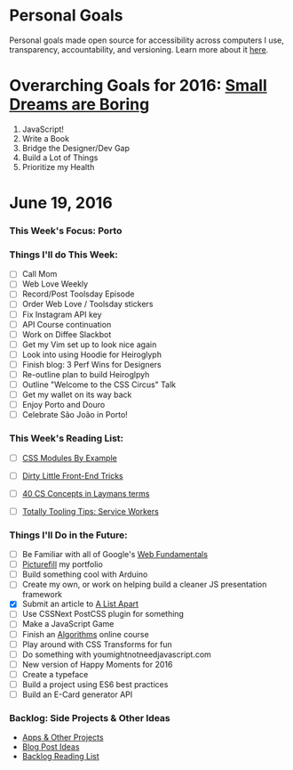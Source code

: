 Personal Goals
==============

Personal goals made open source for accessibility across computers I use, transparency, accountability, and versioning. Learn more about it [here](http://una.im/personal-goals-guide).

# Overarching Goals for 2016: [Small Dreams are Boring](http://una.im/2015-review/)
1. JavaScript!
2. Write a Book
3. Bridge the Designer/Dev Gap
4. Build a Lot of Things
5. Prioritize my Health

# June 19, 2016

### This Week's Focus: Porto

### Things I'll do This Week:

- [ ] Call Mom
- [ ] Web Love Weekly
- [ ] Record/Post Toolsday Episode
- [ ] Order Web Love / Toolsday stickers
- [ ] Fix Instagram API key
- [ ] API Course continuation
- [ ] Work on Diffee Slackbot
- [ ] Get my Vim set up to look nice again
- [ ] Look into using Hoodie for Heiroglyph
- [ ] Finish blog: 3 Perf Wins for Designers
- [ ] Re-outline plan to build Heiroglpyh
- [ ] Outline "Welcome to the CSS Circus" Talk
- [ ] Get my wallet on its way back
- [ ] Enjoy Porto and Douro
- [ ] Celebrate São João in Porto!

### This Week's Reading List:

- [ ] [CSS Modules By Example](http://andrewhfarmer.com/css-modules-by-example/)
- [ ] [Dirty Little Front-End Tricks](https://vimeo.com/162334949)
- [ ] [40 CS Concepts in Laymans terms](http://carlcheo.com/compsci)
- [ ] [Totally Tooling Tips: Service Workers](https://www.youtube.com/watch?v=IIRj8DftkqE)


### Things I'll Do in the Future:
- [ ] Be Familiar with all of Google's [Web Fundamentals](https://developers.google.com/web/fundamentals/)
- [ ] [Picturefill](http://scottjehl.github.io/picturefill/) my portfolio
- [ ] Build something cool with Arduino
- [ ] Create my own, or work on helping build a cleaner JS presentation framework
- [x] Submit an article to [A List Apart](http://alistapart.com/about/contribute)
- [ ] Use CSSNext PostCSS plugin for something
- [ ] Make a JavaScript Game
- [ ] Finish an [Algorithms]((http://livestream.com/accounts/4894689/events/4497664)) online course
- [ ] Play around with CSS Transforms for fun
- [ ] Do something with youmightnotneedjavascript.com
- [ ] New version of Happy Moments for 2016
- [ ] Create a typeface
- [ ] Build a project using ES6 best practices
- [ ] Build an E-Card generator API

### Backlog: Side Projects & Other Ideas
- [Apps & Other Projects](https://github.com/una/personal-goals/blob/master/ideas-and-misc/app-ideas.md)
- [Blog Post Ideas](https://github.com/una/personal-goals/blob/master/ideas-and-misc/blog-ideas.md)
- [Backlog Reading List](https://github.com/una/personal-goals/tree/master/content-list)

